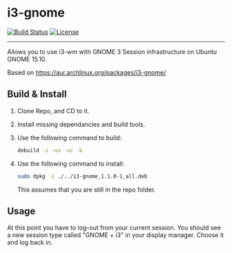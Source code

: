 # i3-gnome

[![Build Status](http://img.shields.io/travis/lvillani/i3-gnome.svg?style=flat)](https://travis-ci.org/lvillani/vagrant-metadata)
[![License](http://img.shields.io/badge/license-MIT-blue.svg?style=flat)](http://choosealicense.com/licenses/mit/)

--------------------------------------------------------------------------------

Allows you to use i3-wm with GNOME 3 Session infrastructure on Ubuntu GNOME 15.10. 

Based on https://aur.archlinux.org/packages/i3-gnome/

## Build & Install

1. Clone Repo, and CD to it.

2. Install missing dependancies and build tools.

3. Use the following command to build: 
    ```bash
    debuild -i -us -uc -b
    ```

4. Use the following command to install: 
    ```bash
    sudo dpkg -i ./../i3-gnome_1.1.0-1_all.deb
    ```
    
    This assumes that you are still in the repo folder.



## Usage

At this point you have to log-out from your current session. You should see a new session type
called "GNOME + i3" in your display manager. Choose it and log back in.

